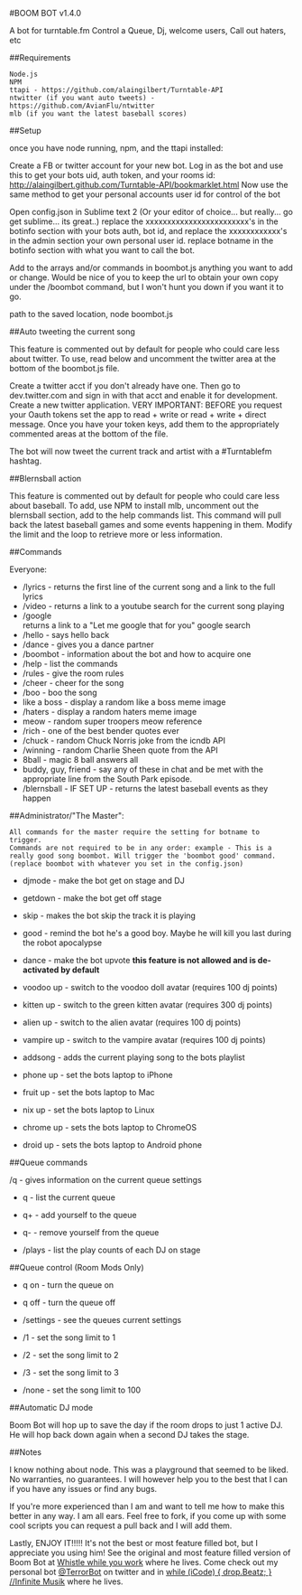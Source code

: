 #BOOM BOT v1.4.0

A bot for turntable.fm
Control a Queue,
Dj, welcome users,
Call out haters, etc

##Requirements

	Node.js
	NPM
	ttapi - https://github.com/alaingilbert/Turntable-API
	ntwitter (if you want auto tweets) - https://github.com/AvianFlu/ntwitter
	mlb (if you want the latest baseball scores)

##Setup

once you have node running, npm,
and the ttapi installed:

Create a FB or twitter account for your new bot.
Log in as the bot and use this to get your bots uid, auth token, and your rooms id:
http://alaingilbert.github.com/Turntable-API/bookmarklet.html
Now use the same method to get your personal accounts user id for control of the bot

Open config.json in Sublime text 2 (Or your editor of choice... but really... go get sublime... its great..)
replace the xxxxxxxxxxxxxxxxxxxxxxxx's in the botinfo section with your bots auth, bot id, and replace the xxxxxxxxxxxx's in the admin section your own personal user id. 
replace botname in the botinfo section with what you want to call the bot.

Add to the arrays and/or commands in boombot.js anything you want to add or change. Would be nice of you to keep the url to obtain your own copy under the /boombot command, but I won't hunt you down if you want it to go.

path to the saved location,
node boombot.js

##Auto tweeting the current song

This feature is commented out by default for people who could care less about twitter. To use, read below and uncomment the twitter area at the bottom of the boombot.js file.

Create a twitter acct if you don't already have one.
Then go to dev.twitter.com and sign in with that acct and enable it for development.
Create a new twitter application. VERY IMPORTANT: BEFORE you request your Oauth tokens set the app to read + write or read + write + direct message. 
Once you have your token keys, add them to the appropriately commented areas at the bottom of the file.

The bot will now tweet the current track and artist with a #Turntablefm hashtag.

##Blernsball action

This feature is commented out by default for people who could care less about baseball. 
To add, use NPM to install mlb, uncomment out the blernsball section, add to the help commands list.
This command will pull back the latest baseball games and some events happening in them.
Modify the limit and the loop to retrieve more or less information.



##Commands

Everyone:

* /lyrics - returns the first line of the current song and a link to the full lyrics
* /video - returns a link to a youtube search for the current song playing
* /google <search terms> returns a link to a "Let me google that for you" google search
* /hello - says hello back
* /dance - gives you a dance partner
* /boombot - information about the bot and how to acquire one
* /help - list the commands
* /rules - give the room rules
* /cheer - cheer for the song
* /boo - boo the song
* like a boss - display a random like a boss meme image
* /haters - display a random haters meme image
* meow - random super troopers meow reference
* /rich - one of the best bender quotes ever
* /chuck - random Chuck Norris joke from the icndb API
* /winning - random Charlie Sheen quote from the API
* 8ball <question> - magic 8 ball answers all
* buddy, guy, friend - say any of these in chat and be met with the appropriate line from the South Park episode.
* /blernsball - IF SET UP - returns the latest baseball events as they happen

##Administrator/"The Master":

	All commands for the master require the setting for botname to trigger.
	Commands are not required to be in any order: example - This is a really good song boombot. Will trigger the 'boombot good' command. (replace boombot with whatever you set in the config.json) 

* djmode - make the bot get on stage and DJ

* getdown - make the bot get off stage

* skip - makes the bot skip the track it is playing

* good - remind the bot he's a good boy. Maybe he will kill you last during the robot apocalypse

* dance - make the bot upvote **this feature is not allowed and is de-activated by default**

* voodoo up - switch to the voodoo doll avatar (requires 100 dj points)

* kitten up - switch to the green kitten avatar (requires 300 dj points)

* alien up - switch to the alien avatar (requires 100 dj points)

* vampire up - switch to the vampire avatar (requires 100 dj points)

* addsong - adds the current playing song to the bots playlist

* phone up - set the bots laptop to iPhone

* fruit up - set the bots laptop to Mac

* nix up - set the bots laptop to Linux

* chrome up - sets the bots laptop to ChromeOS

* droid up - sets the bots laptop to Android phone

##Queue commands

/q - gives information on the current queue settings

* q - list the current queue

* q+ - add yourself to the queue

* q- - remove yourself from the queue

* /plays - list the play counts of each DJ on stage

##Queue control (Room Mods Only)

* q on - turn the queue on

* q off - turn the queue off

* /settings - see the queues current settings

* /1 - set the song limit to 1

* /2 - set the song limit to 2

* /3 - set the song limit to 3

* /none - set the song limit to 100

##Automatic DJ mode

Boom Bot will hop up to save the day if the room drops to just 1 active DJ. He will hop back down again when a second DJ takes the stage.

##Notes

I know nothing about node. This was a playground that seemed to be liked. No warranties, no guarantees. I will however help you to the best that I can if you have any issues or find any bugs.

If you're more experienced than I am and want to tell me how to make this better in any way. I am all ears. Feel free to fork, if you come up with some cool scripts you can request a pull back and I will add them.

Lastly, ENJOY IT!!!!! It's not the best or most feature filled bot, but I appreciate you using him! 
See the original and most feature filled version of Boom Bot at [Whistle while you work](http://turntable.fm/whistle_while_you_work43) where he lives.
Come check out my personal bot [@TerrorBot](http://twitter.com/#!/terrorbot) on twitter and in [while (iCode) { drop.Beatz; } //Infinite Musik](http://turntable.fm/while_icode_dropbeatz_infinite_muzik) where he lives.